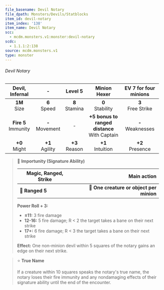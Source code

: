 ```yaml
---
file_basename: Devil Notary
file_dpath: Monsters/Devils/Statblocks
item_id: devil-notary
item_index: '138'
item_name: Devil Notary
scc:
  - mcdm.monsters.v1:monster:devil-notary
scdc:
  - 1.1.1:2:138
source: mcdm.monsters.v1
type: monster
---
```


###### Devil Notary

|     Devil, Infernal      |          -          |      Level 5       |                   Minion Hexer                    | EV 7 for four minions  |
| :----------------------: | :-----------------: | :----------------: | :-----------------------------------------------: | :--------------------: |
|     **1M**<br/> Size     |  **6**<br/> Speed   | **8**<br/> Stamina |               **0**<br/> Stability                | **3**<br/> Free Strike |
| **Fire 5**<br/> Immunity | **-**<br/> Movement |         -          | **+5 bonus to ranged distance**<br/> With Captain | **-**<br/> Weaknesses  |
|    **+0**<br/> Might     | **+1**<br/> Agility | **+3**<br/> Reason |               **+1**<br/> Intuition               |  **+2**<br/> Presence  |

<!-- -->
> 🏹 **Importunity (Signature Ability)**
>
> | **Magic, Ranged, Strike** |                          **Main action** |
> | ------------------------- | ---------------------------------------: |
> | **📏 Ranged 5**           | **🎯 One creature or object per minion** |
>
> **Power Roll + 3:**
>
> - **≤11:** 3 fire damage
> - **12-16:** 5 fire damage; R < 2 the target takes a bane on their next strike
> - **17+:** 6 fire damage; R < 3 the target takes a bane on their next strike
>
> **Effect:** One non-minion devil within 5 squares of the notary gains an edge on their next strike.

<!-- -->
> ⭐️ **True Name**
>
> If a creature within 10 squares speaks the notary's true name, the notary loses their fire immunity and any nondamaging effects of their signature ability until the end of the encounter.
